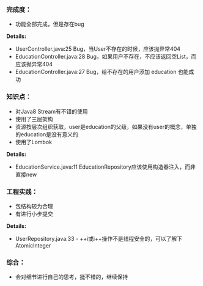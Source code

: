 ### 完成度：
* 功能全部完成，但是存在bug

__Details:__
- UserController.java:25 Bug，当User不存在的时候，应该抛异常404
- EducationController.java:28 Bug，如果用户不存在，不应该返回空List，而应该抛异常404
- EducationController.java:27 Bug，给不存在的用户添加 education 也能成功

### 知识点：
* 对Java8 Stream有不错的使用
* 使用了三层架构
* 资源按层次组织获取，user是education的父级，如果没有user的概念，单独的education是没有意义的
* 使用了Lombok

__Details:__
- EducationService.java:11 EducationRepository应该使用构造器注入，而非直接new

### 工程实践：
* 包结构较为合理
* 有进行小步提交

__Details:__
- UserRepository.java:33 - ++i或i++操作不是线程安全的，可以了解下AtomicInteger

### 综合：
* 会对细节进行自己的思考，挺不错的，继续保持


